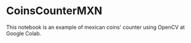 # CoinsCounterMXN
This notebook is an example of mexican coins' counter using OpenCV at Google Colab.
